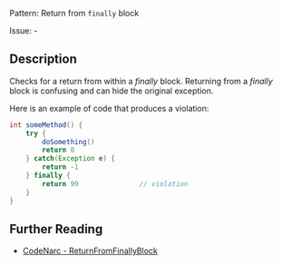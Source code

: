 Pattern: Return from `finally` block

Issue: -

## Description

Checks for a return from within a *finally* block. Returning from a *finally* block is confusing and can hide the original exception.

Here is an example of code that produces a violation:

``` groovy
int someMethod() {
    try {
        doSomething()
        return 0
    } catch(Exception e) {
        return -1
    } finally {
        return 99               // violation
    }
}
```

## Further Reading

* [CodeNarc - ReturnFromFinallyBlock](https://codenarc.github.io/CodeNarc/codenarc-rules-basic.html#returnfromfinallyblock-rule)